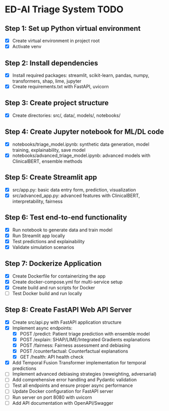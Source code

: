 # ED-AI Triage System TODO

## Step 1: Set up Python virtual environment
- [x] Create virtual environment in project root
- [x] Activate venv

## Step 2: Install dependencies
- [x] Install required packages: streamlit, scikit-learn, pandas, numpy, transformers, shap, lime, jupyter
- [x] Create requirements.txt with FastAPI, uvicorn

## Step 3: Create project structure
- [x] Create directories: src/, data/, models/, notebooks/

## Step 4: Create Jupyter notebook for ML/DL code
- [x] notebooks/triage_model.ipynb: synthetic data generation, model training, explainability, save model
- [x] notebooks/advanced_triage_model.ipynb: advanced models with ClinicalBERT, ensemble methods

## Step 5: Create Streamlit app
- [x] src/app.py: basic data entry form, prediction, visualization
- [x] src/advanced_app.py: advanced features with ClinicalBERT, interpretability, fairness

## Step 6: Test end-to-end functionality
- [x] Run notebook to generate data and train model
- [x] Run Streamlit app locally
- [x] Test predictions and explainability
- [x] Validate simulation scenarios

## Step 7: Dockerize Application
- [x] Create Dockerfile for containerizing the app
- [x] Create docker-compose.yml for multi-service setup
- [x] Create build and run scripts for Docker
- [ ] Test Docker build and run locally

## Step 8: Create FastAPI Web API Server
- [x] Create src/api.py with FastAPI application structure
- [x] Implement async endpoints:
  - [x] POST /predict: Patient triage prediction with ensemble model
  - [x] POST /explain: SHAP/LIME/Integrated Gradients explanations
  - [x] POST /fairness: Fairness assessment and debiasing
  - [x] POST /counterfactual: Counterfactual explanations
  - [x] GET /health: API health check
- [x] Add Temporal Fusion Transformer implementation for temporal predictions
- [ ] Implement advanced debiasing strategies (reweighting, adversarial)
- [ ] Add comprehensive error handling and Pydantic validation
- [ ] Test all endpoints and ensure proper async performance
- [ ] Update Docker configuration for FastAPI server
- [ ] Run server on port 8080 with uvicorn
- [ ] Add API documentation with OpenAPI/Swagger

